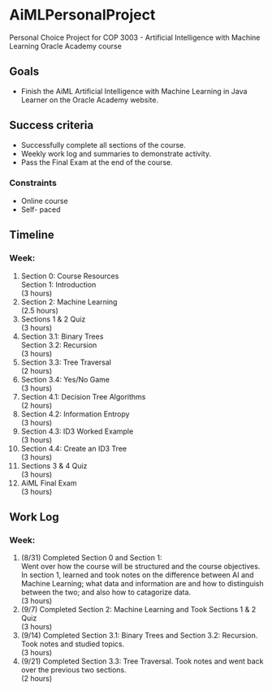 # AiMLPersonalProject
Personal Choice Project for COP 3003 -  Artificial Intelligence with Machine Learning Oracle Academy course
<h2 id="goals">Goals</h2>
<ul>
<li>Finish the AiML Artificial Intelligence with Machine Learning in Java Learner on the Oracle Academy website.</li>
</ul>
<h2 id="success-criteria">Success criteria</h2>
<ul>
<li>Successfully complete all sections of the course.</li>
<li>Weekly work log and summaries to demonstrate activity.</li>
<li>Pass the Final Exam at the end of the course.</li>
</ul>
<h3 id="constraints">Constraints</h3>
<ul>
<li>Online course</li>
<li>Self- paced</li>
</ul>
<h2 id="timeline">Timeline</h2>
<h3>Week:</h3>
<ol>
<li>Section 0: Course Resources <br>
  Section 1: Introduction <br>
  (3 hours)</li>
<li>Section 2: Machine Learning <br>
  (2.5 hours)</li>
<li>Sections 1 & 2 Quiz <br>
  (3 hours)</li>
<li>Section 3.1: Binary Trees <br>
  Section 3.2: Recursion <br>
  (3 hours)</li>
<li>Section 3.3: Tree Traversal <br>
  (2 hours)</li>
<li>Section 3.4: Yes/No Game <br>
  (3 hours)</li>
<li>Section 4.1: Decision Tree Algorithms <br>
  (2 hours)</li>
<li>Section 4.2: Information Entropy <br>
  (3 hours)</li>
<li>Section 4.3: ID3 Worked Example <br>
  (3 hours)</li>
<li>Section 4.4: Create an ID3 Tree <br>
  (3 hours)</li>
<li>Sections 3 & 4 Quiz <br>
  (3 hours)</li>
<li>AiML Final Exam <br>
  (3 hours)</li>
</ol>


<h2 id="Work Log">Work Log</h2>
<h3>Week:</h3>
<ol>
<li>(8/31) Completed Section 0 and Section 1: <br>
   Went over how the course will be structured and the course objectives. In section 1, learned and took notes on the difference between AI and Machine Learning; what data and information are and how to distinguish between the two; and also how to catagorize data. <br>
  (3 hours)</li>
<li>(9/7) Completed Section 2: Machine Learning and Took Sections 1 & 2 Quiz <br>
  (3 hours)</li>
<li>(9/14) Completed Section 3.1: Binary Trees and Section 3.2: Recursion.  Took notes and studied topics. <br>
  (3 hours)</li>
<li>(9/21) Completed Section 3.3: Tree Traversal.  Took notes and went back over the previous two sections.  <br>
  (2 hours)</li>

